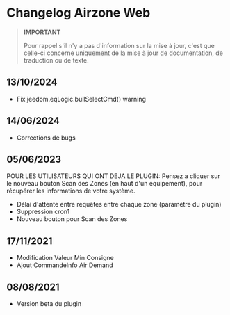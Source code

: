 # Changelog Airzone Web

>**IMPORTANT**
>
>Pour rappel s'il n'y a pas d'information sur la mise à jour, c'est que celle-ci concerne uniquement de la mise à jour de documentation, de traduction ou de texte.



## 13/10/2024

- Fix jeedom.eqLogic.builSelectCmd() warning


## 14/06/2024

- Corrections de bugs

## 05/06/2023

POUR LES UTILISATEURS QUI ONT DEJA LE PLUGIN:
Pensez a cliquer sur le nouveau bouton Scan des Zones (en haut d'un équipement), pour récupérer les informations de votre système.

- Délai d'attente entre requêtes entre chaque zone (paramètre du plugin)
- Suppression cron1
- Nouveau bouton pour Scan des Zones

## 17/11/2021

- Modification Valeur Min Consigne
- Ajout CommandeInfo Air Demand

## 08/08/2021

- Version beta du plugin
